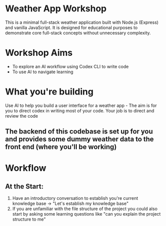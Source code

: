 # Weather App Workshop
This is a minimal full-stack weather application built with Node.js (Express) and vanilla JavaScript. It is designed for educational purposes to demonstrate core full-stack concepts without unnecessary complexity.

# Workshop Aims
- To explore an AI workflow using Codex CLI to write code
- To use AI to navigate learning 

# What you're building
Use AI to help you build a user interface for a weather app - The aim is for you to direct codex in writing most of your code. Your job is to direct and review the code

The backend of this codebase is set up for you and provides some dummy weather data to the front end (where you'll be working) 
---
# Workflow 

## At the Start:
1. Have an introductory conversation to establish you're current knowledge base -> "Let's establish my knowledge base"
2. If you are unfamiliar with the file structure of the project you could also start by asking some learning questions like "can you explain the project structure to me"
